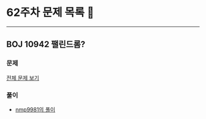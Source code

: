 # 62주차 문제 목록 📝
___
## BOJ 10942 팰린드롬?  
### 문제
[전체 문제 보기](https://www.acmicpc.net/problem/10942)

### 풀이
- [nmp9981의 풀이](https://blog.naver.com/tybnasgo/222581093113)
